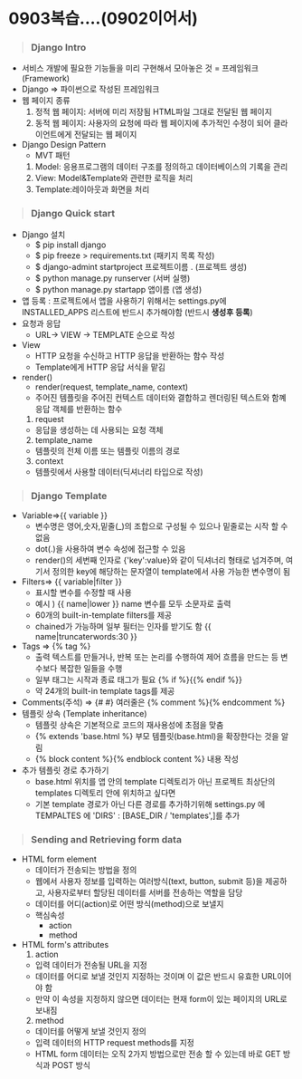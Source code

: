 # 0903복습....(0902이어서)
> ### Django Intro
- 서비스 개발에 필요한 기능들을 미리 구현해서 모아놓은 것 = 프레임워크(Framework)
- Django => 파이썬으로 작성된 프레임워크
- 웹 페이지 종류
  1. 정적 웹 페이지: 서버에 미리 저장됨 HTML파일 그대로 전달된 웹 페이지
  2. 동적 웹 페이지: 사용자의 요청에 따라 웹 페이지에 추가적인 수정이 되어 클라이언트에게 전달되는 웹 페이지
- Django Design Pattern
  - MVT 패턴 
   1. Model: 응용프로그램의 데이터 구조를 정의하고 데이터베이스의 기록을 관리
   2. View: Model&Template와 관련한 로직을 처리
   3. Template:레이아웃과 화면을 처리
> ### Django Quick start
- Django 설치
  - $ pip install django
  - $ pip freeze > requirements.txt (패키지 목록 작성)
  - $ django-admint startproject 프로젝트이름 . (프로젝트 생성)
  - $ python manage.py runserver (서버 실행)
  - $ python manage.py startapp 앱이름 (앱 생성)
- 앱 등록 : 프로젝트에서 앱을 사용하기 위해서는 settings.py에 INSTALLED_APPS 리스트에 반드시 추가해야함 (반드시 **생성후 등록**)
- 요청과 응답
  - URL-> VIEW -> TEMPLATE 순으로 작성
- View
  - HTTP 요청을 수신하고 HTTP 응답을 반환하는 함수 작성
  - Template에게 HTTP 응답 서식을 맡김
- render()
  - render(request, template_name, context)
  - 주어진 템플릿을 주어진 컨텍스트 데이터와 결합하고 렌더링된 텍스트와 함꼐 응답 객체를 반환하는 함수
  1. request
   - 응답을 생성하는 데 사용되는 요청 객체
  2. template_name
   - 템플릿의 전체 이름 또는 템플릿 이름의 경로
  3. context
   - 템플릿에서 사용할 데이터(딕셔너리 타입으로 작성)
> ### Django Template
- Variable=>{{ variable }}
  - 변수명은 영어,숫자,밑줄(_)의 조합으로 구성될 수 있으나 밑줄로는 시작 할 수 없음
  - dot(.)을 사용하여 변수 속성에 접근할 수 있음
  - render()의 세번째 인자로 {'key':value}와 같이 딕셔너리 형태로 넘겨주며, 여기서 정의한 key에 해당하는 문자열이 template에서 사용 가능한 변수명이 됨
- Filters=> {{ variable|filter }}
  - 표시할 변수를 수정할 때 사용
  - 예시 ) {{ name|lower }} name 변수를 모두 소문자로 출력
  - 60개의 built-in-template filters를 제공
  - chained가 가능하며 일부 필터는 인자를 받기도 함 {{ name|truncaterwords:30 }}
- Tags => {% tag %}
  - 출력 텍스트를 만들거나, 반복 또는 논리를 수행하여 제어 흐름을 만드는 등 변수보다 복잡한 일들을 수행
  - 일부 태그는 시작과 종료 태그가 필요 {% if %}{{% endif %}}
  - 약 24개의 built-in template tags를 제공
- Comments(주석) => {# #} 여러줄은 {% comment %}{% endcomment %}
- 템플릿 상속 (Template inheritance)
  - 템플릿 상속은 기본적으로 코드의 재사용성에 초점을 맞춤
  - {% extends 'base.html %} 부모 템플릿(base.html)을 확장한다는 것을 알림
  - {% block content %}{% endblock content %} 내용 작성
- 추가 템플릿 경로 추가하기
  - base.html 위치를 앱 안의 template 디렉토리가 아닌 프로젝트 최상단의 templates 디렉토리 안에 위치하고 싶다면 
  - 기본 template 경로가 아닌 다른 경로를 추가하기위해 settings.py 에 TEMPALTES 에 'DIRS' : [BASE_DIR / 'templates',]를 추가
> ### Sending and Retrieving form data
- HTML form element
  - 데이터가 전송되는 방법을 정의
  - 웹에서 사용자 정보를 입력하는 여러방식(text, button, submit 등)을 제공하고, 사용자로부터 할당된 데이터를 서버를 전송하는 역할을 담당 
  - 데이터를 어디(action)로 어떤 방식(method)으로 보낼지
  - 핵심속성
    - action
    - method
- HTML form's attributes
  1. action
   - 입력 데이터가 전송될 URL을 지정
   - 데이터를 어디로 보낼 것인지 지정하는 것이며 이 값은 반드시 유효한 URL이어야 함
   - 만약 이 속성을 지정하지 않으면 데이터는 현재 form이 있는 페이지의 URL로 보내짐
  2. method
   - 데이터를 어떻게 보낼 것인지 정의
   - 입력 데이터의 HTTP request methods를 지정
   - HTML form 데이터는 오직 2가지 방법으로만 전송 할 수 있는데 바로 GET 방식과 POST 방식
  